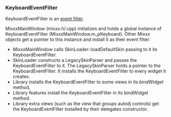 ### KeyboardEventFilter

KeyboardEventFilter is an [event
filter](http://doc.qt.io/qt-4.8/eventsandfilters.html).

MixxxMainWindow (mixxx.h/.cpp) initializes and holds a global instance
of KeyboardEventFilter (MixxxMainWindow.m\_pKeyboard). Other Mixxx
objects get a pointer to this instance and install it as their event
filter:

  - MixxxMainWindow calls SkinLoader::loadDefaultSkin passing to it its
    KeyboardEventFilter.
  - SkinLoader constructs a LegacySkinParser and passes the
    KeyboardEventFilter to it. The LegacySkinParser holds a pointer to
    the KeyboardEventFilter. It installs the KeyboardEventFilter to
    every widget it creates.
  - Library installs the KeyboardEventFilter to some views in its
    *bindWidget* method,
  - Library features install the KeyboardEventFilter in its bindWidget
    method.
  - Library extra views (such as the view that groups autodj controls)
    get the KeyboardEventFilter installed by their delegates
    constructor.
